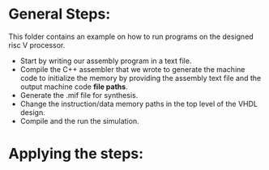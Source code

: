# General Steps:
This folder contains an example on how to run programs on the designed risc V processor.  
- Start by writing our assembly program in a text file.
- Compile the C++ assembler that we wrote to generate the machine code to initialize the memory by providing the assembly text file and the output machine code **file paths**.
- Generate the .mif file for synthesis.
- Change the instruction/data memory paths in the top level of the VHDL design.
- Compile and the run the simulation.

 # Applying the steps:
 
